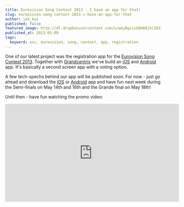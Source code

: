 ```yaml
---
title: Eurovision Song Contest 2013 - I have an app for that!
slug: eurovision-song-contest-2013-i-have-an-app-for-that
author: jan_kus
published: false
featured_image: http://dl.dropboxusercontent.com/s/wey0gixib0m60jh/2013-05-09_at_7.30.20_PM.png
published_at: 2013-05-09
tags:
  keyword: esc, eurovision, song, contest, app, registration
---
```


One of our latest project was the registration app for the [Eurovision Song Contest 2013](http://www.eurovision.tv/). Together with [Grandcentrix](http://grandcentrix.net) we've build an [iOS](https://itunes.apple.com/gb/app/eurovision-song-contest-official/id625994547) and [Android](https://play.google.com/store/apps/details?id=de.digame.esc) app. It's basically a second screen app with a voting option.

A few tech-spechs behind our app will be published soon. For now - just go ahead and download the [iOS](https://itunes.apple.com/gb/app/eurovision-song-contest-official/id625994547) or [Android](https://play.google.com/store/apps/details?id=de.digame.esc) app and have fun next week during the Semi-finals on May 14th and 16th and the Grande final on May 18th!

Until then - have fun watching the promo video:

<iframe width="560" height="315" src="http://www.youtube.com/embed/EIlgOLE2sis" frameborder="0" allowfullscreen></iframe>
